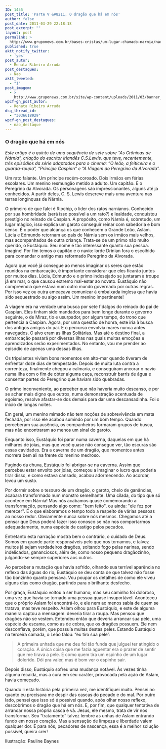 ```yaml
---
ID: 1455
post_title: 'Parte V &#8211; O dragão que há em nós'
author: false
post_date: 2011-03-29 22:18:18
post_excerpt: ""
layout: post
permalink: >
  http://www.gruponews.com.br/bases-cristas/um-lugar-chamado-narnia/narnia-parte-v
published: true
aktt_notify_twitter:
  - 'yes'
post_autor:
  - Renata Ribeiro Arruda
post_destaques:
  - Nao
aktt_tweeted:
  - "1"
post_imagem:
  - >
    http://www.gruponews.com.br/site/wp-content/uploads/2011/03/banner_narnia_parte5.jpg
wpcf-gn_post_autor:
  - Renata Ribeiro Arruda
dsq_thread_id:
  - "3036618929"
wpcf-gn_post_destaques:
  - nao_destaque
---
```

<h3>O dragão que há em nós</h3>
<em>Este artigo é o quinto de uma sequência de sete sobre “As Crônicas de Nárnia”, criação do escritor irlandês C.S.Lewis, que teve, recentemente, três episódios da série adaptados para o cinema: “O leão, a feiticeira e o guarda-roupa”, “Príncipe Caspian” e “A Viagem do Peregrino da Alvorada”.</em>

Um rato falante. Um príncipe recém-coroado. Dois irmãos em férias escolares. Um menino resmungão metido a adulto. Um capitão. E o Peregrino da Alvorada. Os personagens são impressionantes, alguns até já conhecidos. A partir deles, C. S. Lewis descreve mais uma aventura nas terras longínquas de Nárnia.

O primeiro de que falei é Ripchip, o líder dos ratos narnianos. Conhecido por sua hombridade (será isso possível a um rato?) e lealdade, conquistou prestígio no reinado de Caspian. A propósito, como Nárnia é, sobretudo, um lugar mágico, isso explica um garoto conseguir reinar com sabedoria e bom senso. É o poder que alcança os que conhecem o Grande Leão, Aslam. Lúcia e Edmundo retornam ao país de Nárnia sem os irmãos mais velhos, mas acompanhados de outra criança. Trata-se de um primo não muito querido, o Eustáquio. Seu nome é tão interessante quanto sua pessoa. Imagine! Por fim temos o capitão e o navio: lorde Drinian fora o escolhido para comandar o antigo mas reformado Peregrino da Alvorada.

Agora que você já consegue ao menos imaginar os seres que estão reunidos na embarcação, é importante considerar que eles ficarão juntos por muitos dias. Lúcia, Edmundo e o primo indesejado se juntaram à troupe já em mar, o que causou extremo mal-estar ao novato. Eustáquio não compreendia que estava num outro mundo governado por outras regras. Por isso vez ou outra ameaçava comunicar à embaixada inglesa que havia sido sequestrado ou algo assim. Um menino impertinente!

A viagem era na verdade uma busca por sete fidalgos do reinado do pai de Caspian. Eles tinham sido mandados para bem longe durante o governo seguinte, o de Miraz, tio e usurpador, por algum tempo, do trono que pertencia a Caspian. Agora, por uma questão de honra, este iria à busca dos antigos amigos do pai. E o percurso envolvia mares nunca antes navegados. O alvo eram as Ilhas Solitárias. Mas até o destino final, a embarcação passará por diversas ilhas nas quais muitas emoções e aprendizados serão experimentados. No entanto, vou me prender ao episódio de apenas uma dessas ilhas.

Os tripulantes viviam bons momentos em alto-mar quando tiveram de enfrentar doze dias de tempestade. Depois de muita luta contra a correnteza, finalmente chegou a calmaria, e conseguiram ancorar o navio numa ilha com o fim de obter alguma caça, reconstruir barris de água e consertar partes do Peregrino que haviam sido quebradas.

O primo inconveniente, ao perceber que não haveria muito descanso, e por se achar mais digno que outros, numa demonstração acentuada de egoísmo, resolve afastar-se dos demais para dar uma descansadinha. Foi o início de longas noites.

Em geral, um menino mimado não tem noções de sobrevivência em mata fechada, por isso ele acabou sumindo por um bom tempo. Quando perceberam sua ausência, os companheiros formaram grupos de busca, mas não encontraram ao menos um sinal do garoto.

Enquanto isso, Eustáquio foi parar numa caverna, daquelas em que há milhares de joias, mas que você quase não consegue ver, tão escuras são essas cavidades. Era a caverna de um dragão, que momentos antes morrera bem ali na frente do menino medroso.

Fugindo da chuva, Eustáquio foi abrigar-se na caverna. Assim que percebeu estar envolto por joias, começou a imaginar o lucro que poderia tirar disso, e como estava cansado, acabou adormecendo. Ao acordar, levou um susto.

Por dormir sobre o tesouro de um dragão, o garoto, cheio de ganâncias, acabara transformado num monstro semelhante. Uma cilada, do tipo que só acontece em Nárnia! Mas nós acabamos quase comemorando a transformação, pensando algo como: "bem feito", ou ainda: "ele fez por merecer". É o que elaboramos o tempo todo a respeito de várias pessoas ao nosso redor. Obviamente nunca sobre nós mesmos. Chegamos até a pensar que Deus poderá fazer isso conosco se não nos comportarmos adequadamente, numa espécie de castigo pelos pecados.

Entretanto esta narração mostra bem o contrário, o cuidado de Deus. Somos em grande parte responsáveis pelo que nos tornamos, e talvez muitos já sejam verdadeiros dragões, soltando fogo pelas narinas, sendo indelicados, gananciosos, além de, como nosso pequeno dragãozinho, julgando-se sempre superiores aos outros.

Ao perceber a mutação que havia sofrido, olhando sua terrível aparência no reflexo das águas do rio, Eustáquio se deu conta de que talvez não fosse tão bonzinho quanto pensava. Vou poupar os detalhes de como ele viveu alguns dias como dragão, partindo para o brilhante desfecho.

Por graça, Eustáquio voltou a ser humano, mas seu caminho foi doloroso, uma vez que havia se tornado uma pessoa quase insuportável. Aconteceu que o próprio Aslam foi encontrá-lo, e ele nem ao menos sabia de quem se tratava, mas teve respeito. Aslam olhou para Eustáquio, e este de alguma maneira captou a mensagem: deveria tirar a roupa. Mas pensou que dragões não se vestem. Entendeu então que deveria arrancar sua pele, uma espécie de escama, como as de cobra, que os dragões possuem. Ele nem desconfiava, porém, que possuía muitas destas peles. Estando Eustáquio na terceira camada, o Leão falou: “eu tiro sua pele”:
<blockquote>A primeira unhada que me deu foi tão funda que julguei ter atingido o coração. A única coisa que me fazia aguentar era o prazer de sentir que me tirava a pele. É como quem tira um espinho de um lugar dolorido. Dói pra valer, mas é bom ver o espinho sair.</blockquote>
Depois disso, Eustáquio sofreu uma mudança notável. Às vezes tinha alguma recaída, mas a cura em seu caráter, provocada pela ação de Aslam, havia começado.

Quando li esta história pela primeira vez, me identifiquei muito. Pensei no quanto eu precisava me despir das cascas do pecado e do mal. Por outro lado, pensei que isso só é possível quando, após olhar nosso reflexo, descobrimos o dragão que há em nós. E, por fim, que qualquer tentativa de arrancar nossa própria casca é vã. Jesus, ele mesmo, trata de vir nos transformar. Seu “tratamento” talvez lembre as unhas de Aslam entrando fundo em nosso coração. Mas a sensação de limpeza e liberdade valem qualquer dor. E para nós, pecadores de nascença, essa é a melhor solução possível, queira crer!

Ilustração: Pauline Baynes